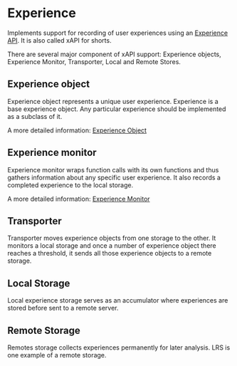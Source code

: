 # Experience
Implements support for recording of user experiences using an [Experience API](https://experienceapi.com/). It is also
called xAPI for shorts. 

There are several major component of xAPI support: Experience objects, Experience Monitor, Transporter, 
Local and Remote Stores.

## Experience object

Experience object represents a unique user experience. Experience is a base experience object. Any particular
experience should be implemented as a subclass of it.

A more detailed information: [Experience Object](doc/experience/experience.md)

## Experience monitor

Experience monitor wraps function calls with its own functions and thus gathers information about any specific
user experience. It also records a completed experience to the local storage.

A more detailed information: [Experience Monitor](doc/experience/monitor.md)

## Transporter

Transporter moves experience objects from one storage to the other. It monitors a local storage and once
a number of experience object there reaches a threshold, it sends all those experience objects to a remote storage.

## Local Storage

Local experience storage serves as an accumulator where experiences are stored before sent to a remote server.

## Remote Storage

Remotes storage collects experiences permanently for later analysis. LRS is one example of a remote storage.

